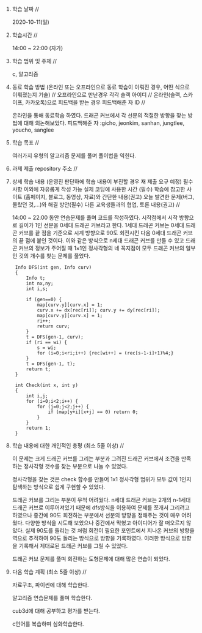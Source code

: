 1. 학습 날짜 // 

    2020-10-11(일)
 
2. 학습시간 // 

    14:00 ~ 22:00 (자가)
    
3. 학습 범위 및 주제 // 
    
    c, 알고리즘

4. 동료 학습 방법 (온라인 또는 오프라인으로 동료 학습이 이뤄진 경우, 어떤 식으로 이뤄졌는지 기술) // 오프라인으로 만난경우 각각 슬랙 아이디 // 온라인(슬랙, 스카이프, 카카오톡)으로 피드백을 받는 경우 피드백해준 자 ID // 

    온라인을 통해 동료학습 하였다. 드래곤 커브에서 각 선분의 적절한 방향을 찾는 방법에 대해 의논해보았다. 피드백해준 자 :gicho, jeonkim, sanhan, jungtlee, youcho, sanglee

5. 학습 목표 //

    여러가지 유형의 알고리즘 문제를 풀며 풀이법을 익힌다.
    
6. 과제 제출 repository 주소 // 
    
    
    
7. 상세 학습 내용 (운영진 판단하에 학습 내용이 부진할 경우 재 제출 요구 예정) 필수사항 이외에 자유롭게 작성 가능 실제 코딩에 사용한 시간 (필수) 학습에 참고한 사이트 (홈페이지, 블로그, 동영상, 자료)와 간단한 내용(권고) 오늘 발견한 문제(버그, 몰랐던 것,...)와 해결 방안(필수) 다른 교육생들과의 협업, 토론 내용(권고) //
    
    14:00 ~ 22:00 동안 연습문제를 풀며 코드를 작성하였다.
    시작점에서 시작 방향으로 길이가 1인 선분을 0세대 드래곤 커브라고 한다. 1세대 드래곤 커브는 0세대 드래곤 커브를 끝 점을 기준으로 시계 방향으로 90도 회전시킨 다음 0세대 드래곤 커브의 끝 점에 붙인 것이다. 이와 같은 방식으로 n세대 드래곤 커브를 만들 수 있고 드래곤 커브의 정보가 주어질 때 1×1인 정사각형의 네 꼭지점이 모두 드래곤 커브의 일부인 것의 개수를 찾는 문제를 풀었다.
    
        Info DFS(int gen, Info curv)
        {
            Info t;
            int nx,ny;
            int i,s;
        
            if (gen==0) {
                map[curv.y][curv.x] = 1;
                curv.x += dx[rec[ri]]; curv.y += dy[rec[ri]];
                map[curv.y][curv.x] = 1;
                ri++;
                return curv;
            }
            t = DFS(gen-1, curv);
            if (ri == wi) {
                s = wi;
                for (i=0;i<ri;i++) {rec[wi++] = (rec[s-1-i]+1)%4;}
            }
            t = DFS(gen-1, t);
            return t;
        }
        
        int Check(int x, int y)
        {
            int i,j;
            for (i=0;i<2;i++) {
                for (j=0;j<2;j++) {
                    if (map[y+i][x+j] == 0) return 0; 
                }
            }
            return 1;
        }
      
    
8. 학습 내용에 대한 개인적인 총평 (최소 5줄 이상) //
    
    이 문제는 크게 드래곤 커브를 그리는 부분과 그려진 드래곤 커브에서 조건을 만족하는 정사각형 갯수를 찾는 부분으로 나눌 수 있었다. 
    
    정사각형을 찾는 것은 check 함수를 만들어 1x1 정사각형 범위가 모두 값이 1인지 탐색하는 방식으로 쉽게 구현할 수 있었다. 
    
    드래곤 커브를 그리는 부분이 무척 어려웠다. n세대 드래곤 커브는 2개의 n-1세대 드래곤 커브로 이루어져있기 때문에 dfs방식을 이용하여 문제를 쪼개서 그리려고 하였으나 중간에 90도 회전하는 부분에서 선분의 방향을 정해주는 것이 매우 어려웠다. 다양한 방식을 시도해 보았으나 중간에서 막혔고 아이디어가 잘 떠오르지 않았다. 실제 90도를 돌리는 것 처럼 회전이 필요한 포인트에서 지나온 커브의 방향을 역으로 추적하여 90도 돌리는 방식으로 방향을 기록하였다. 이러한 방식으로 방향을 기록해서 제대로된 드래곤 커브를 그릴 수 있었다. 
    
    드래곤 커브 문제를 풀며 회전하는 도형문제에 대해 많은 연습이 되었다.
   
9. 다음 학습 계획 (최소 5줄 이상) // 
    
    자료구조, 파이썬에 대해 학습한다.
    
    알고리즘 연습문제를 풀며 학습한다.
    
    cub3d에 대해 공부하고 평가를 받는다.
    
    c언어를 복습하며 심화학습한다.